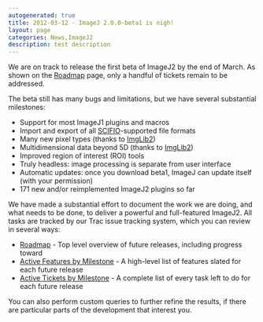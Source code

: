 ```yaml
---
autogenerated: true
title: 2012-03-12 - ImageJ 2.0.0-beta1 is nigh!
layout: page
categories: News,ImageJ2
description: test description
---
```


We are on track to release the first beta of ImageJ2 by the end of March. As shown on the [Roadmap](http://trac.imagej.net/roadmap) page, only a handful of tickets remain to be addressed.

The beta still has many bugs and limitations, but we have several substantial milestones:

-   Support for most ImageJ1 plugins and macros
-   Import and export of all [SCIFIO](/software/scifio)-supported file formats
-   Many new pixel types (thanks to [ImgLib2](/imglib2))
-   Multidimensional data beyond 5D (thanks to [ImgLib2](/imglib2))
-   Improved region of interest (ROI) tools
-   Truly headless: image processing is separate from user interface
-   Automatic updates: once you download beta1, ImageJ can update itself (with your permission)
-   171 new and/or reimplemented ImageJ2 plugins so far

We have made a substantial effort to document the work we are doing, and what needs to be done, to deliver a powerful and full-featured ImageJ2. All tasks are tracked by our Trac issue tracking system, which you can review in several ways:

-   [Roadmap](http://trac.imagej.net/roadmap) - Top level overview of future releases, including progress toward
-   [Active Features by Milestone](http://trac.imagej.net/report/14) - A high-level list of features slated for each future release
-   [Active Tickets by Milestone](http://trac.imagej.net/report/3) - A complete list of every task left to do for each future release

You can also perform custom queries to further refine the results, if there are particular parts of the development that interest you.

 
